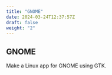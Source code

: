 ```yaml
---
title: "GNOME"
date: 2024-03-24T12:37:57Z
draft: false
weight: "2"
---
```


## GNOME

Make a Linux app for GNOME using GTK.

